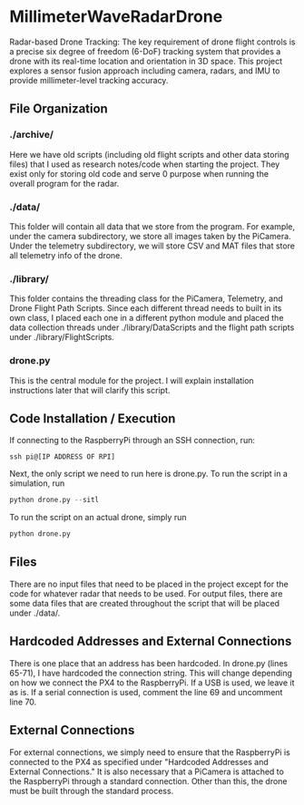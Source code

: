 # MillimeterWaveRadarDrone

Radar-based Drone Tracking: The key requirement of drone flight controls is a precise six degree of freedom (6-DoF) tracking system that provides a drone with its real-time location and orientation in 3D space. This project explores a sensor fusion approach including camera, radars, and IMU to provide millimeter-level tracking accuracy.

## File Organization
### ./archive/
Here we have old scripts (including old flight scripts and other data storing files) that I used as research notes/code when starting the project. They exist only for storing old code and serve 0 purpose when running the overall program for the radar.
### ./data/
This folder will contain all data that we store from the program. For example, under the camera subdirectory, we store all images taken by the PiCamera. Under the telemetry subdirectory, we will store CSV and MAT files that store all telemetry info of the drone.
### ./library/
This folder contains the threading class for the PiCamera, Telemetry, and Drone Flight Path Scripts. Since each different thread needs to built in its own class, I placed each one in a different python module and placed the data collection threads under ./library/DataScripts and the flight path scripts under ./library/FlightScripts.
### drone.py
This is the central module for the project. I will explain installation instructions later that will clarify this script.

## Code Installation / Execution
If connecting to the RaspberryPi through an SSH connection, run:
```ssh
ssh pi@[IP ADDRESS OF RPI]
``` 

Next, the only script we need to run here is drone.py.
To run the script in a simulation, run
```py
python drone.py --sitl
```
To run the script on an actual drone, simply run
```py
python drone.py
```

## Files
There are no input files that need to be placed in the project except for the code for whatever radar that needs to be used. For output files, there are some data files that are created throughout the script that will be placed under ./data/.

## Hardcoded Addresses and External Connections
There is one place that an address has been hardcoded. In drone.py (lines 65-71), I have hardcoded the connection string. This will change depending on how we connect the PX4 to the RaspberryPi. If a USB is used, we leave it as is. If a serial connection is used, comment the line 69 and uncomment line 70.

## External Connections
For external connections, we simply need to ensure that the RaspberryPi is connected to the PX4 as specified under "Hardcoded Addresses and External Connections." It is also necessary that a PiCamera is attached to the RaspberryPi through a standard connection. Other than this, the drone must be built through the standard process.